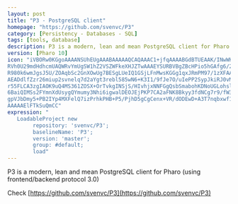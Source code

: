 ```yaml
---
layout: post
title: "P3 - PostgreSQL client"
homepage: "https://github.com/svenvc/P3"
category: [Persistency - Databases - SQL]
tags: [tools, database]
description: P3 is a modern, lean and mean PostgreSQL client for Pharo.
version: [Pharo 10]
icon: "iVBORw0KGgoAAAANSUhEUgAAABAAAAAQCAQAAAC1+jfqAAAABGdBTUEAAK/INwWK6QAAABl0
RVh0U29mdHdhcmUAQWRvYmUgSW1hZ2VSZWFkeXHJZTwAAAEYSURBVBgZBcHPio5hGAfg6/2+
R980k6wmJgsJ5U/ZOAqbSc2GnXOwUg7BESgLUeIQ1GSjLFnMwsKGGg1qxJRmPM97/1zXFAAA
AEADdlfZzr26miup2svnelq7d2aYgt3rebl585wN6+K3I1/9fJe7O/uIePP2SypJkiRJ0vMh
r55FLCA3zgIAOK9uQ4MS361ZOSX+OrTvkgINSjS/HIvhjxNNFGgQsbSmabohKDNoUGLohsls
6BaiQIMSs2FYmnXdUsygQYmumy3Nhi6igwalDEOJEjPKP7CA2aFNK8Bkyy3fdNCg7r9/fW3j
gpVJbDmy5+PB2IYp4MXFelQ7izPrhkPHB+P5/PjhD5gCgCenx+VR/dODEwD+A3T7nqbxwf1H
AAAAAElFTkSuQmCC"
expression: "
   LoadableProject new 
		repository: 'svenvc/P3'; 
		baselineName: 'P3'; 
		version: 'master';
		group: #default;
		load"
---
```


P3 is a modern, lean and mean PostgreSQL client for Pharo (using frontend/backend protocol 3.0)

Check [https://github.com/svenvc/P3](https://github.com/svenvc/P3)
